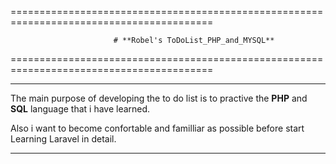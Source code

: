 =========================================================================================

                           # **Robel's ToDoList_PHP_and_MYSQL**


=========================================================================================


*********************************************************************************************************** 

The main purpose of developing the to do list is to practive the **PHP** and **SQL** language that i have learned.

Also i want to become confortable and familliar as possible before start Learning Laravel in detail.

***********************************************************************************************************